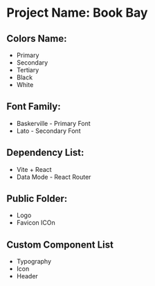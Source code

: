# Project Name: Book Bay

## Colors Name:

- Primary
- Secondary
- Tertiary
- Black
- White

## Font Family:

- Baskerville - Primary Font
- Lato - Secondary Font

## Dependency List:

- Vite + React
- Data Mode - React Router

## Public Folder:

- Logo
- Favicon ICOn

## Custom Component List

- Typography
- Icon
- Header
